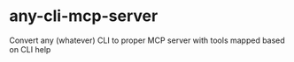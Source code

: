 # any-cli-mcp-server
Convert any (whatever) CLI to proper MCP server with tools mapped based on CLI help
